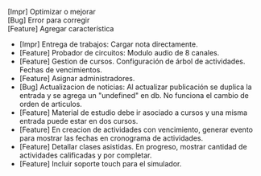 [Impr] Optimizar o mejorar  
[Bug] Error para corregir  
[Feature] Agregar característica  

  - [Impr] Entrega de trabajos: Cargar nota directamente. 
  - [Feature] Probador de circuitos: Modulo audio de 8 canales.  
  - [Feature] Gestion de cursos. Configuración de árbol de actividades. Fechas de vencimientos.  
  - [Feature] Asignar administradores.
  - [Bug] Actualizacion de noticias: Al actualizar publicación se duplica la entrada y se agrega un "undefined" en db. No funciona el cambio de orden de articulos.  
  - [Feature] Material de estudio debe ir asociado a cursos y una misma entrada puede estar en dos cursos.
  - [Feature] En creacion de actividades con vencimiento, generar evento para mostrar las fechas en cronograma de actividades.
  - [Feature] Detallar clases asistidas. En progreso, mostrar cantidad de actividades calificadas y por completar.
  - [Feature] Incluir soporte touch para el simulador.  